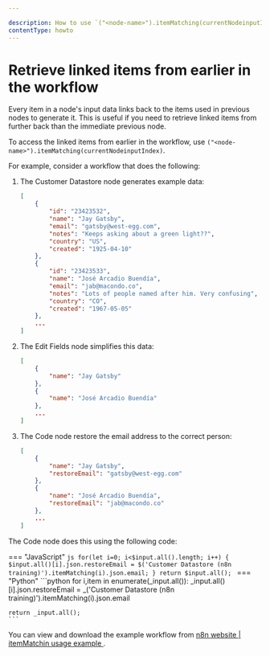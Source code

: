```yaml
---

description: How to use `("<node-name>").itemMatching(currentNodeinputIndex)`
contentType: howto
---
```


# Retrieve linked items from earlier in the workflow

Every item in a node's input data links back to the items used in previous nodes to generate it. This is useful if you need to retrieve linked items from further back than the immediate previous node.

To access the linked items from earlier in the workflow, use `("<node-name>").itemMatching(currentNodeinputIndex)`.


For example, consider a workflow that does the following:

1. The Customer Datastore node generates example data:
	```json
	[
		{
			"id": "23423532",
			"name": "Jay Gatsby",
			"email": "gatsby@west-egg.com",
			"notes": "Keeps asking about a green light??",
			"country": "US",
			"created": "1925-04-10"
		},
		{
			"id": "23423533",
			"name": "José Arcadio Buendía",
			"email": "jab@macondo.co",
			"notes": "Lots of people named after him. Very confusing",
			"country": "CO",
			"created": "1967-05-05"
		},
		...
    ]
	```
2. The Edit Fields node simplifies this data:
	```json
	[
		{
			"name": "Jay Gatsby"
		},
		{
			"name": "José Arcadio Buendía"
		},
        ...
	]
	```
3. The Code node restore the email address to the correct person:
	```json
	[
		{
			"name": "Jay Gatsby",
			"restoreEmail": "gatsby@west-egg.com"
		},
		{
			"name": "José Arcadio Buendía",
			"restoreEmail": "jab@macondo.co"
		},
		...
	]
	```

The Code node does this using the following code:

=== "JavaScript"
	```js
	for(let i=0; i<$input.all().length; i++) {
  		$input.all()[i].json.restoreEmail = $('Customer Datastore (n8n training)').itemMatching(i).json.email;
	}
	return $input.all();
	```
=== "Python"
	```python
	for i,item in enumerate(_input.all()):
  		_input.all()[i].json.restoreEmail = _('Customer Datastore (n8n training)').itemMatching(i).json.email

	return _input.all();
	```

You can view and download the example workflow from [n8n website | itemMatchin usage example ](https://n8n.io/workflows/1966-itemmatching-usage-example/).
